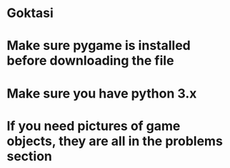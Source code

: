 # Goktasi
# Make sure pygame is installed before downloading the file
# Make sure you have python 3.x
# If you need pictures of game objects, they are all in the problems section








